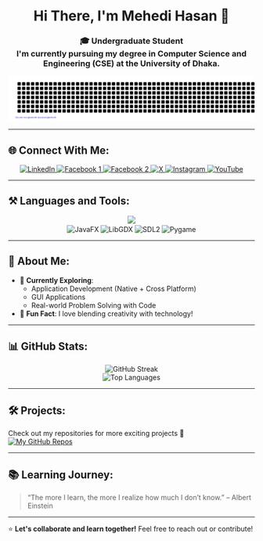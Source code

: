 <h1 align="center">Hi There, I'm Mehedi Hasan 👋</h1>

<h3 align="center">🎓 Undergraduate Student  <br>
I'm currently pursuing my degree in Computer Science and Engineering (CSE) at the <b>University of Dhaka</b>.</h3>

<div align="center">
  <img src="gitartwork.svg" alt="Mehedi Hasan GitArt" />
</div>

---

## 🌐 Connect With Me:

<p align="center">
  <a href="https://www.linkedin.com/in/mehedi-hasan-146a77307/">
    <img src="https://img.shields.io/badge/LinkedIn-0077B5?style=for-the-badge&logo=linkedin&logoColor=white" alt="LinkedIn" />
  </a>
  <a href="https://www.facebook.com/profile.php?id=100066649462473">
    <img src="https://img.shields.io/badge/Facebook-1877F2?style=for-the-badge&logo=facebook&logoColor=white" alt="Facebook 1" />
  </a>
  <a href="https://www.facebook.com/profile.php?id=100027011960450">
    <img src="https://img.shields.io/badge/Facebook-1877F2?style=for-the-badge&logo=facebook&logoColor=white" alt="Facebook 2" />
  </a>
  <a href="https://x.com/MehediHasa47803">
    <img src="https://img.shields.io/badge/X-000000?style=for-the-badge&logo=twitter&logoColor=white" alt="X" />
  </a>
  <a href="https://instagram.com/meh._.edii">
    <img src="https://img.shields.io/badge/Instagram-E4405F?style=for-the-badge&logo=instagram&logoColor=white" alt="Instagram" />
  </a>
  <a href="https://www.youtube.com/@MHmeHeDi_22">
    <img src="https://img.shields.io/badge/YouTube-FF0000?style=for-the-badge&logo=youtube&logoColor=white" alt="YouTube" />
  </a>
</p>

---

## ⚒️ Languages and Tools:

<p align="center">
  <img src="https://skillicons.dev/icons?i=flutter,java,python,cpp,c,mysql,androidstudio,kotlin,github,git,html,css,javascript,figma" />
  <br>
  <img src="https://img.shields.io/badge/JavaFX-1E82CD?style=for-the-badge&logo=openjfx&logoColor=white" alt="JavaFX" />
  <img src="https://img.shields.io/badge/LibGDX-ED1C24?style=for-the-badge&logo=libgdx&logoColor=white" alt="LibGDX" />
  <img src="https://img.shields.io/badge/SDL2-0033A0?style=for-the-badge&logo=sdl&logoColor=white" alt="SDL2" />
  <img src="https://img.shields.io/badge/PyGame-3776AB?style=for-the-badge&logo=python&logoColor=white" alt="Pygame" />
</p>

---

## 🌱 About Me:

- 🔭 **Currently Exploring**:
  - Application Development (Native + Cross Platform)
  - GUI Applications
  - Real-world Problem Solving with Code
- 🌟 **Fun Fact**: I love blending creativity with technology!

---

## 📊 GitHub Stats:

<p align="center">
  <img src="https://github-readme-streak-stats.herokuapp.com/?user=hasan-mehedii&theme=radical" alt="GitHub Streak" />
  <br>
  <img src="https://github-readme-stats.vercel.app/api/top-langs/?username=hasan-mehedii&layout=compact&theme=radical" alt="Top Languages" />
</p>

---

## 🛠️ Projects:

Check out my repositories for more exciting projects 🚀  
[![My GitHub Repos](https://img.shields.io/badge/My_Repositories-Click_Here-informational?style=for-the-badge&logo=github&logoColor=white&color=2bbc8a)](https://github.com/hasan-mehedii?tab=repositories)

---

## 📚 Learning Journey:

> “The more I learn, the more I realize how much I don’t know.” – Albert Einstein  

---

⭐ **Let's collaborate and learn together!** Feel free to reach out or contribute!  
